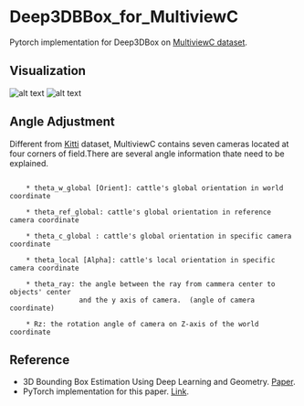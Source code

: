 # Deep3DBBox_for_MultiviewC
 Pytorch implementation for Deep3DBox on [MultiviewC dataset](https://github.com/Robert-Mar/MultiviewC).
 
## Visualization 
![alt text](https://github.com/Robert-Mar/Deep3DBox_for_MultiviewC/blob/main/results/C0.png "Visualization of Camera1")
![alt text](https://github.com/Robert-Mar/Deep3DBox_for_MultiviewC/blob/main/results/C6.png "Visualization of Camera6")

## Angle Adjustment
Different from [Kitti](http://www.cvlibs.net/datasets/kitti/) dataset, MultiviewC contains seven cameras located at four corners of field.There are several angle information thate need to be explained.
```

    * theta_w_global [Orient]: cattle's global orientation in world coordinate
    
    * theta_ref_global: cattle's global orientation in reference camera coordinate
    
    * theta_c_global : cattle's global orientation in specific camera coordinate  
    
    * theta_local [Alpha]: cattle's local orientation in specific camera coordinate 
    
    * theta_ray: the angle between the ray from cammera center to objects' center 
                 and the y axis of camera.  (angle of camera coordinate)
    
    * Rz: the rotation angle of camera on Z-axis of the world coordinate
```
## Reference
* 3D Bounding Box Estimation Using Deep Learning and Geometry. [Paper](https://arxiv.org/abs/1612.00496).
* PyTorch implementation for this paper. [Link](https://github.com/skhadem/3D-BoundingBox).
